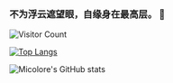 ### 不为浮云遮望眼，自缘身在最高层。 👋

![Visitor Count](https://profile-counter.glitch.me/micolore/count.svg)

[![Top Langs](https://github-readme-stats.vercel.app/api/top-langs/?username=micolore)](https://github.com/micolore/github-readme-stats)

![Micolore's GitHub stats](https://github-readme-stats.vercel.app/api?username=micolore&show_icons=true&theme=tokyonight)

